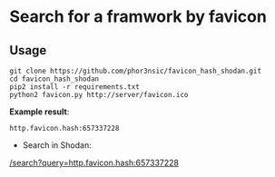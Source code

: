 # Search for a framwork by favicon

## Usage

```
git clone https://github.com/phor3nsic/favicon_hash_shodan.git
cd favicon_hash_shodan
pip2 install -r requirements.txt
python2 favicon.py http://server/favicon.ico
```
**Example result**:

```
http.favicon.hash:657337228
```

- Search in Shodan:

[/search?query=http.favicon.hash:657337228](https://www.shodan.io/search?query=http.favicon.hash%3A657337228)
